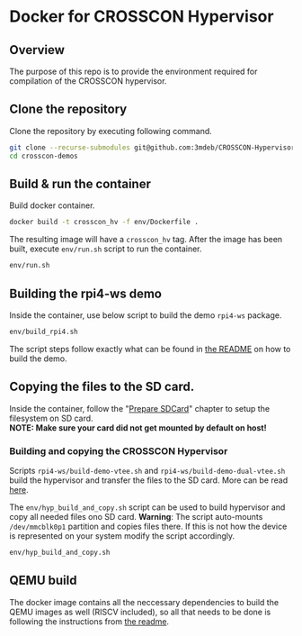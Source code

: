 # Docker for CROSSCON Hypervisor

## Overview

The purpose of this repo is to provide the environment required for
compilation of the CROSSCON hypervisor.

## Clone the repository

Clone the repository by executing following command.
```bash
git clone --recurse-submodules git@github.com:3mdeb/CROSSCON-Hypervisor-and-TEE-Isolation-Demos.git crosscon-demos && \
cd crosscon-demos
```

## Build & run the container

Build docker container.

```bash
docker build -t crosscon_hv -f env/Dockerfile .
```

The resulting image will have a `crosscon_hv` tag.
After the image has been built, execute `env/run.sh` script to run
the container.

```bash
env/run.sh
```

## Building the rpi4-ws demo

Inside the container, use below script to build the demo `rpi4-ws` package.

```bash
env/build_rpi4.sh
```

The script steps follow exactly what can be found in
[the README](../rpi4-ws/README.md) on how to build the demo.


## Copying the files to the SD card.

Inside the container, follow the
"[Prepare SDCard](https://github.com/3mdeb/CROSSCON-Hypervisor-and-TEE-Isolation-Demos/blob/master/rpi4-ws/README.md#prepare-sdcard)"
chapter to setup the filesystem on SD card.  
**NOTE: Make sure your card did not get mounted by default on host!**

### Building and copying the CROSSCON Hypervisor

Scripts `rpi4-ws/build-demo-vtee.sh` and `rpi4-ws/build-demo-dual-vtee.sh`
build the hypervisor and transfer the files to the SD card. More can be read
[here](https://github.com/3mdeb/CROSSCON-Hypervisor-and-TEE-Isolation-Demos/blob/master/rpi4-ws/README.md#simple-demo).

The `env/hyp_build_and_copy.sh` script can be used to build hypervisor and copy
all needed files ono SD card. **Warning**: The script auto-mounts
`/dev/mmcblk0p1` partition and copies files there. If this is not how the device
is represented on your system modify the script accordingly.

```bash
env/hyp_build_and_copy.sh
```

## QEMU build

The docker image contains all the neccessary dependencies to build the QEMU
images as well (RISCV included), so all that needs to be done is following
the instructions from [the readme](../README.md).
